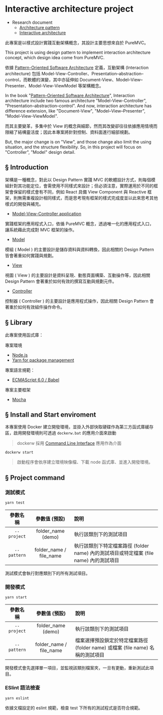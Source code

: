 # Interactive architecture project

+ Research document
  - [Architecture pattern](https://github.com/eastmoon/research-software-theory/blob/master/software-engineering/architecture_pattern.md)
  - [Interactive architecture](https://github.com/eastmoon/research-software-theory/blob/master/software-engineering/interactive_architecture.md)

此專案是以樣式設計實踐互動架構概念，其設計主要思想來自於 PureMVC。

This project is using design pattern to implement interaction architecture concept, which design idea come from PureMVC.

依據 [Pattern-Oriented Software Architecture](https://www.amazon.com/Pattern-Oriented-Software-Architecture-System-Patterns/dp/0471958697) 定義，互動架構 (Interaction architecture) 包括 Model-View-Controller、Presentation–abstraction–control，而軟體的演變，其中亦延伸如 Document-View、Model–View–Presenter、Model-View-ViewModel 等架構概念。

In the book "[Pattern-Oriented Software Architecture](https://www.amazon.com/Pattern-Oriented-Software-Architecture-System-Patterns/dp/0471958697)", Interaction architecture include two famous architecture "Model-View-Controller", "Presentation–abstraction–control". And now, interaction architecture has difference extension,  like "Document-View", "Model–View–Presenter", "Model-View-ViewModel".

而其主要變革，多集中於 View 的概念與細節，然而其改變卻往往依據應用情境而限縮了結構靈活度；因此本專案將針對控制、資料面進行細部規劃。

But, the major change is on "View", and those change also limit the using situation, and the structure flexibility. So, in this project will focus on "Controller", "Model" design detail.

## § Introduction

架構是一種概念，對此以 Design Pattern 實踐 MVC 的軟體設計方式，則每個模組針對其功能定位，會需使用不同樣式來設計；但必須注意，實際運用於不同的框架會保留的樣式會有不同，例如 React 具備 View Component 與 Reactive 框架，則無需重複設計相同樣式，而是思考現有框架的樣式完成度並以此來思考其他樣式的開發與補充。

+ [Model-View-Controller application](doc/design-description.md#model-view-controller-application)

實踐框架的應用程式入口，依循 PureMVC 概念，透過唯一化的應用程式入口，讓系統藉此完成對 MVC 框架的操作。

+ [Model](doc/design-description.md#model)

模組 ( Model ) 的主要設計是儲存資料與資料轉換，因此相關的 Design Pattern 皆會著重如何實踐與規劃。

+ [View](doc/design-description.md#View)

視圖 ( View ) 的主要設計是資料呈現、動態頁面構築、互動操作等，因此相關 Design Pattern 會著重於如何有效的撰寫互動與規劃元件。

+ [Controller](doc/design-description.md#controller)

控制器 ( Controller ) 的主要設計是應用程式操作，因此相關 Design Pattern 會著重於如何有效組件操作命令。

## § Library

此專案使用函式庫：

專案環境
* [Node.js](https://nodejs.org/en/)
* [Yarn for package management](https://yarnpkg.com/lang/en/)

專案語言規範：
* [ECMAScript 6.0 / Babel](https://babeljs.io/learn-es2015/)

專案主要框架
* [Mocha](https://mochajs.org/)

## § Install and Start enviroment

本專案使用 Docker 建立開發環境，並掛入外部快取硬碟作為第三方函式庫緩存區，啟用開發環境則可透過 ```dockerw.bat``` 的應用介面來啟動
> dockerw 採用 [Command Line Interface](https://github.com/eastmoon/command-line-interface-application) 應用作為介面

```
dockerw start
```
> 啟動程序會依序建立環境映像檔、下載 node 函式庫、並進入開發環境。

## § Project command

### 測試模式
```
yarn test
```

| 參數名稱 | 參數值 (預設) | 說明 |
| :-: | :-: | :-- |
| ```--project``` | folder_name (demo) | 執行該類別下的測試項目 |
| ```--pattern``` | folder_name / file_name | 執行該類別下特定檔案路徑 (folder name) 內的測試項目或特定檔案 (file name) 內的測試項目 |

測試模式會執行對應類別下的所有測試項目。

### 開發模式
```
yarn start
```

| 參數名稱 | 參數值 (預設) | 說明 |
| :-: | :-: | :-- |
| ```--project``` | folder_name (demo) | 執行該類別下的測試項目 |
| ```--pattern``` | folder_name / file_name | 檔案選擇預設鎖定於特定檔案路徑 (folder name) 或檔案 (file name) 名稱的測試項目 |

開發模式會先選擇單一項目，並監視該類別檔案夾，一旦有更動，重新測試此項目。

### ESlint 語法檢查
```
yarn eslint
```

依據文檔設定的 eslint 規範，檢查 test 下所有的測試程式是否符合規範。
